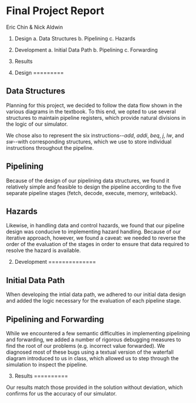 Final Project Report
====================

Eric Chin & Nick Aldwin

1. Design
   a. Data Structures
   b. Pipelining
   c. Hazards
2. Development
   a. Initial Data Path
   b. Pipelining
   c. Forwarding
3. Results


1. Design
=========

Data Structures
---------------

Planning for this project, we decided to follow the data flow shown in the
various diagrams in the textbook.  To this end, we opted to use several
structures to maintain pipeline registers, which provide natural divisions
in the logic of our simulator.

We chose also to represent the six instructions--_add_, _addi_, _beq_, _j_,
_lw_, and _sw_--with corresponding structures, which we use to store
individual instructions throughout the pipeline.


Pipelining
----------

Because of the design of our pipelining data structures, we found it
relatively simple and feasible to design the pipeline according to the
five separate pipeline stages (fetch, decode, execute, memory, writeback).


Hazards
-------

Likewise, in handling data and control hazards, we found that our pipeline
design was conducive to implementing hazard handling.  Because of our
iterative approach, however, we found a caveat: we needed to reverse the
order of the evaluation of the stages in order to ensure that data required
to resolve the hazard is available.



2. Development
==============

Initial Data Path
-----------------

When developing the intial data path, we adhered to our initial data design
and added the logic necessary for the evaluation of each pipeline stage.


Pipelining and Forwarding
-------------------------

While we encountered a few semantic difficulties in implementing pipelining
and forwarding, we added a number of rigorous debugging measures to find
the root of our problems (e.g. incorrect value forwarded).  We diagnosed
most of these bugs using a textual version of the waterfall diagram
introduced to us in class, which allowed us to step through the simulation
to inspect the pipeline. 


3. Results
==========

Our results match those provided in the solution without deviation, which 
confirms for us the accuracy of our simulator.
